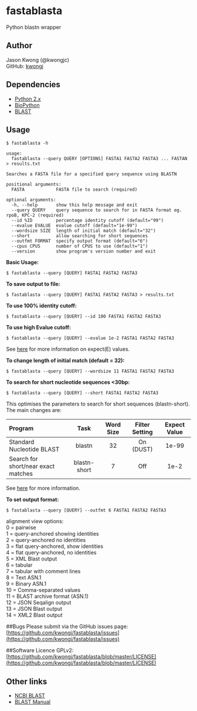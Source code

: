 # fastablasta
Python blastn wrapper

## Author
Jason Kwong (@kwongjc)  
GitHub: [kwongj](https://github.com/kwongj)  

## Dependencies
* [Python 2.x](https://www.python.org/downloads/)
* [BioPython](http://biopython.org/wiki/Main_Page)
* [BLAST](https://blast.ncbi.nlm.nih.gov/Blast.cgi?PAGE_TYPE=BlastDocs&DOC_TYPE=Download)

## Usage
`$ fastablasta -h`
```
usage: 
  fastablasta --query QUERY [OPTIONS] FASTA1 FASTA2 FASTA3 ... FASTAN > results.txt

Searches a FASTA file for a specified query sequence using BLASTN

positional arguments:
  FASTA            FASTA file to search (required)

optional arguments:
  -h, --help       show this help message and exit
  --query QUERY    query sequence to search for in FASTA format eg. rpoB, KPC-2 (required)
  --id %ID         percentage identity cutoff (default="99")
  --evalue EVALUE  evalue cutoff (default="1e-99")
  --wordsize SIZE  length of initial match (default="32")
  --short          allow searching for short sequences
  --outfmt FORMAT  specify output format (default="6")
  --cpus CPUS      number of CPUS to use (default="1")
  --version        show program's version number and exit
```

**Basic Usage:**  

`$ fastablasta --query [QUERY] FASTA1 FASTA2 FASTA3`  

**To save output to file:**  

`$ fastablasta --query [QUERY] FASTA1 FASTA2 FASTA3 > results.txt`  

**To use 100% identity cutoff:**  

`$ fastablasta --query [QUERY] --id 100 FASTA1 FASTA2 FASTA3`  

**To use high Evalue cutoff:**  

`$ fastablasta --query [QUERY] --evalue 1e-2 FASTA1 FASTA2 FASTA3`  

See [here](http://blast.ncbi.nlm.nih.gov/Blast.cgi?CMD=Web&PAGE_TYPE=BlastDocs&DOC_TYPE=FAQ#expect) for more information on expect(E) values.  

**To change length of initial match (default = 32):**  

`$ fastablasta --query [QUERY] --wordsize 11 FASTA1 FASTA2 FASTA3`  

**To search for short nucleotide sequences <30bp:**  

`$ fastablasta --query [QUERY] --short FASTA1 FASTA2 FASTA3`  

This optimises the parameters to search for short sequences (blastn-short). The main changes are:  

| Program                             |     Task     | Word Size | Filter Setting | Expect Value |  
|:----------------------------------- |:------------:|:---------:|:--------------:|:------------:|  
| Standard Nucleotide BLAST           |    blastn    |    32     |   On (DUST)    |     1e-99    |  
| Search for short/near exact matches | blastn-short |     7     |      Off       |      1e-2    |  

See [here](http://www.ncbi.nlm.nih.gov/BLAST/Why.shtml) for more information.  

**To set output format:**  

`$ fastablasta --query [QUERY] --outfmt 6 FASTA1 FASTA2 FASTA3`  

alignment view options:  
0 = pairwise  
1 = query-anchored showing identities  
2 = query-anchored no identities  
3 = flat query-anchored, show identities  
4 = flat query-anchored, no identities  
5 = XML Blast output  
6 = tabular  
7 = tabular with comment lines  
8 = Text ASN.1  
9 = Binary ASN.1  
10 = Comma-separated values  
11 = BLAST archive format (ASN.1)  
12 = JSON Seqalign output  
13 = JSON Blast output  
14 = XML2 Blast output  

##Bugs
Please submit via the GitHub issues page: [https://github.com/kwongj/fastablasta/issues](https://github.com/kwongj/fastablasta/issues)  

##Software Licence
GPLv2: [https://github.com/kwongj/fastablasta/blob/master/LICENSE](https://github.com/kwongj/fastablasta/blob/master/LICENSE)

## Other links
* [NCBI BLAST](http://blast.ncbi.nlm.nih.gov/Blast.cgi)
* [BLAST Manual](http://www.ncbi.nlm.nih.gov/books/NBK279690/)
